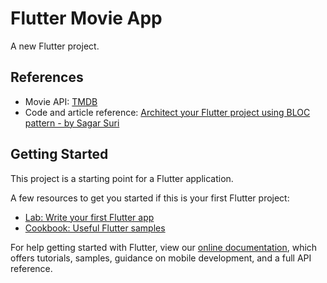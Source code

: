# Flutter Movie App

A new Flutter project.

## References
- Movie API: [TMDB](https://www.themoviedb.org/settings/api)
- Code and article reference: [Architect your Flutter project using BLOC pattern - by Sagar Suri](https://medium.com/flutterpub/architecting-your-flutter-project-bd04e144a8f1)


## Getting Started

This project is a starting point for a Flutter application.

A few resources to get you started if this is your first Flutter project:

- [Lab: Write your first Flutter app](https://flutter.dev/docs/get-started/codelab)
- [Cookbook: Useful Flutter samples](https://flutter.dev/docs/cookbook)

For help getting started with Flutter, view our 
[online documentation](https://flutter.dev/docs), which offers tutorials, 
samples, guidance on mobile development, and a full API reference.
